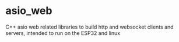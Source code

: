 # asio_web
C++ asio web related libraries to build http and websocket clients and servers, intended to run on the ESP32 and linux
